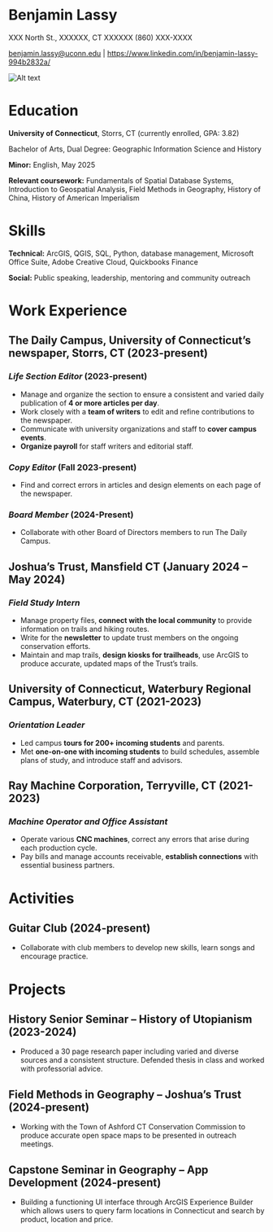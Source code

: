 # **Benjamin Lassy**
XXX North St., XXXXXX, CT XXXXXX
(860) XXX-XXXX

benjamin.lassy@uconn.edu |
https://www.linkedin.com/in/benjamin-lassy-994b2832a/

![Alt text](https://media.licdn.com/dms/image/v2/D4E35AQHhdD70nxCbkQ/profile-framedphoto-shrink_200_200/profile-framedphoto-shrink_200_200/0/1727749671370?e=1732759200&v=beta&t=GzR9g0SXayNeM26P8hylMqjp9VRVy7ynRQm7z68IvAE "Photo Link Broken Error")

# Education

**University of Connecticut**, Storrs, CT (currently enrolled, GPA: 3.82)

Bachelor of Arts, Dual Degree: Geographic Information Science and History

**Minor:** English, May 2025

**Relevant coursework:** Fundamentals of Spatial Database Systems, Introduction to Geospatial Analysis, Field Methods in Geography, History of China, History of American Imperialism

# Skills

**Technical:** ArcGIS, QGIS, SQL, Python, database management, Microsoft Office Suite, Adobe Creative Cloud, Quickbooks Finance  

**Social:** Public speaking, leadership, mentoring and community outreach

# Work Experience
## **The Daily Campus**, University of Connecticut’s newspaper, Storrs, CT (2023-present)


### _Life Section Editor_ (2023-present)
* Manage and organize the section to ensure a consistent and varied daily publication of **4 or more articles per day**.
* Work closely with a **team of writers** to edit and refine contributions to the newspaper.
* Communicate with university organizations and staff to **cover campus events**.
* **Organize payroll** for staff writers and editorial staff.

### _Copy Editor_ (Fall 2023-present)
* Find and correct errors in articles and design elements on each page of the newspaper.

### _Board Member_ (2024-Present)
* Collaborate with other Board of Directors members to run The Daily Campus.



## **Joshua’s Trust**, Mansfield CT (January 2024 – May 2024)

### _Field Study Intern_

* Manage property files, **connect with the local community** to provide information on trails and hiking routes.
* Write for the **newsletter** to update trust members on the ongoing conservation efforts.
* Maintain and map trails, **design kiosks for trailheads**, use ArcGIS to produce accurate, updated maps of the Trust’s trails.



## **University of Connecticut, Waterbury Regional Campus**, Waterbury, CT (2021-2023)
### _Orientation Leader_
* Led campus **tours for 200+ incoming students** and parents.
* Met **one-on-one with incoming students** to build schedules, assemble plans of study, and introduce staff and advisors.



## **Ray Machine Corporation**, Terryville, CT (2021-2023)

### _Machine Operator and Office Assistant_
* Operate various **CNC machines**, correct any errors that arise during each production cycle.
* Pay bills and manage accounts receivable, **establish connections** with essential business partners.  

# Activities
## Guitar Club (2024-present)
* Collaborate with club members to develop new skills, learn songs and encourage practice.

# Projects
## History Senior Seminar – History of Utopianism (2023-2024)
* Produced a 30 page research paper including varied and diverse sources and a consistent structure. Defended thesis in class and worked with professorial advice.

## Field Methods in Geography – Joshua’s Trust (2024-present)
* Working with the Town of Ashford CT Conservation Commission to produce accurate open space maps to be presented in outreach meetings.

## Capstone Seminar in Geography – App Development (2024-present)
* Building a functioning UI interface through ArcGIS Experience Builder which allows users to query farm locations in Connecticut and search by product, location and price.  
